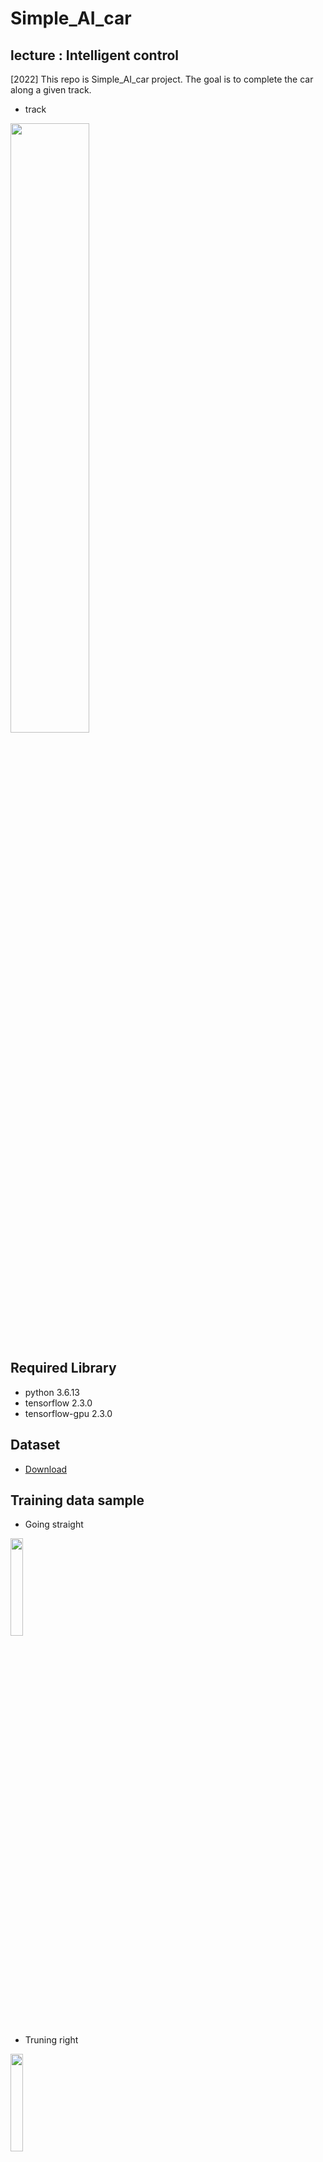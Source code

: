 # Simple_AI_car

## lecture : Intelligent control
[2022] This repo is Simple_AI_car project. The goal is to complete the car along a given track.
* track
<img width="50%" src="https://user-images.githubusercontent.com/101552457/204456144-072e2a0d-366f-4e54-bed2-4f08a5c92178.jpeg"/>

## Required Library
* python 3.6.13
* tensorflow 2.3.0
* tensorflow-gpu 2.3.0

## Dataset
* [Download](https://drive.google.com/file/d/1-3JE-Lxqr8hpYcCbfAfr5NvojXgQPt_d/view?usp=sharing)

## Training data sample
* Going straight
<img width="20%" src="https://user-images.githubusercontent.com/101552457/204458797-27e5252c-49cb-497f-8a0f-0206b32f622f.png"/>

* Truning right
<img width="20%" src="https://user-images.githubusercontent.com/101552457/204458832-ee1efe13-a0a3-468e-a4a7-2c7ec388a93d.png"/>

* Truning left
<img width="20%" src="https://user-images.githubusercontent.com/101552457/204458869-7d9737d5-dd4d-4da7-8096-2a16e603d256.png"/>

## Issue
Original model is Nvidia model. I modified this model to reduce size(parameter). I expected this modification to improve the response speed of the model. However, Reduction of model size resulted in a decrease in generalization capability. So there was a problem that it didn't work where the lighting was weak. For normal operation, I found that using multi-threads rather than speed improvement through the size of the model is the correct solution. In addition, creating low-light image data augmatation will greatly help improve performance.
